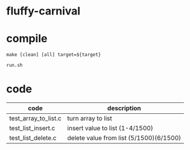 # fluffy-carnival

# compile

```
make [clean] [all] target=${target}
```

```
run.sh
```

# code

|  code   | description  |
|  ----   | ----  |
| test_array_to_list.c   | turn array to list  |
| test_list_insert.c   | insert value to list (1-4/1500) |
| test_list_delete.c | delete value from list (5/1500)(6/1500) |
